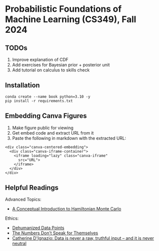 
# Probabilistic Foundations of Machine Learning (CS349), Fall 2024

## TODOs

1. Improve explanation of CDF
2. Add exercises for Bayesian prior + posterior unit
3. Add tutorial on calculus to skills check



## Installation

```
conda create --name book python=3.10 -y
pip install -r requirements.txt
```


## Embedding Canva Figures

1. Make figure public for viewing
2. Get embed code and extract URL from it
3. Paste the following in markdown with the extracted URL:
```
<div class="canva-centered-embedding">
  <div class="canva-iframe-container">
    <iframe loading="lazy" class="canva-iframe"
      src="URL">
    </iframe>
  </div>
</div>
```


## Helpful Readings

Advanced Topics:
* [A Conceptual Introduction to Hamiltonian Monte Carlo](https://arxiv.org/pdf/1701.02434)

Ethics:
* [Dehumanized Data Points](https://medium.com/@mpierredavis/dehumanized-data-points-f32423311a40)
* [The Numbers Don't Speak for Themselves](https://data-feminism.mitpress.mit.edu/pub/czq9dfs5/release/3)
* [Catherine D'Ignazio: Data is never a raw, truthful input – and it is never neutral](https://www.theguardian.com/technology/2020/mar/21/catherine-dignazio-data-is-never-a-raw-truthful-input-and-it-is-never-neutral)

